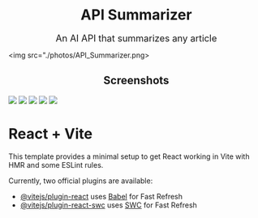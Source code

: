<h1 align="center">API Summarizer</h1>

<p align="center"><font size="4">An AI API that summarizes any article</font></p>

<img src="./photos/API_Summarizer.png>

<h2 align="center">Screenshots</h2>

<img src="gym_exercises_photos\Exercise_HomePage.png"/>
<img src="gym_exercises_photos\Exercise_SearchBar.png"/>
<img src="gym_exercises_photos\Exercise_Selections.png"/>
<img src="gym_exercises_photos\Exercise_Details.png"/>
<img src="gym_exercises_photos\Exercise_Help.png"/>

# React + Vite

This template provides a minimal setup to get React working in Vite with HMR and some ESLint rules.

Currently, two official plugins are available:

- [@vitejs/plugin-react](https://github.com/vitejs/vite-plugin-react/blob/main/packages/plugin-react/README.md) uses [Babel](https://babeljs.io/) for Fast Refresh
- [@vitejs/plugin-react-swc](https://github.com/vitejs/vite-plugin-react-swc) uses [SWC](https://swc.rs/) for Fast Refresh
